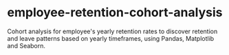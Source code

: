 # employee-retention-cohort-analysis
Cohort analysis for employee's yearly retention rates to discover retention and leave patterns based on yearly timeframes, using Pandas, Matplotlib and Seaborn.
